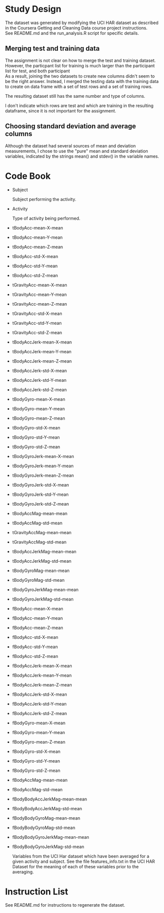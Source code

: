 Study Design
============

The dataset was generated by modifying the UCI HAR dataset as described
in the Coursera Getting and Cleaning Data course project instructions.  
See README.md and the run_analysis.R script for specific details.

Merging test and training data
------------------------------
The assignment is not clear on how to merge the test and training 
dataset.  However, the particpant list for training is much larger 
than the participant list for test, and both participant  
As a result, joining the two datasets to create new columns 
didn't seem to be the right answer.  Instead, I merged the testing data
with the training data to create on data frame with a set of test rows
and a set of training rows.

The resulting dataset still has the same number and type of columns.

I don't indicate which rows are test and which are training in the 
resulting dataframe, since it is not important for the assignment.

Choosing standard deviation and average columns 
-----------------------------------------------
Although the dataset had several sources of mean and deviation measurements,
I chose to use the "pure" mean and standard deviation variables, indicated
by the strings mean() and stdev() in the variable names.


Code Book
=========

* Subject

  Subject performing the activity.  

* Activity
 
  Type of activity being performed.

* tBodyAcc-mean-X-mean
* tBodyAcc-mean-Y-mean
* tBodyAcc-mean-Z-mean
* tBodyAcc-std-X-mean
* tBodyAcc-std-Y-mean
* tBodyAcc-std-Z-mean
* tGravityAcc-mean-X-mean
* tGravityAcc-mean-Y-mean
* tGravityAcc-mean-Z-mean
* tGravityAcc-std-X-mean
* tGravityAcc-std-Y-mean
* tGravityAcc-std-Z-mean
* tBodyAccJerk-mean-X-mean
* tBodyAccJerk-mean-Y-mean
* tBodyAccJerk-mean-Z-mean
* tBodyAccJerk-std-X-mean
* tBodyAccJerk-std-Y-mean
* tBodyAccJerk-std-Z-mean
* tBodyGyro-mean-X-mean
* tBodyGyro-mean-Y-mean
* tBodyGyro-mean-Z-mean
* tBodyGyro-std-X-mean
* tBodyGyro-std-Y-mean
* tBodyGyro-std-Z-mean
* tBodyGyroJerk-mean-X-mean
* tBodyGyroJerk-mean-Y-mean
* tBodyGyroJerk-mean-Z-mean
* tBodyGyroJerk-std-X-mean
* tBodyGyroJerk-std-Y-mean
* tBodyGyroJerk-std-Z-mean
* tBodyAccMag-mean-mean
* tBodyAccMag-std-mean
* tGravityAccMag-mean-mean
* tGravityAccMag-std-mean
* tBodyAccJerkMag-mean-mean
* tBodyAccJerkMag-std-mean
* tBodyGyroMag-mean-mean
* tBodyGyroMag-std-mean
* tBodyGyroJerkMag-mean-mean
* tBodyGyroJerkMag-std-mean
* fBodyAcc-mean-X-mean
* fBodyAcc-mean-Y-mean
* fBodyAcc-mean-Z-mean
* fBodyAcc-std-X-mean
* fBodyAcc-std-Y-mean
* fBodyAcc-std-Z-mean
* fBodyAccJerk-mean-X-mean
* fBodyAccJerk-mean-Y-mean
* fBodyAccJerk-mean-Z-mean
* fBodyAccJerk-std-X-mean
* fBodyAccJerk-std-Y-mean
* fBodyAccJerk-std-Z-mean
* fBodyGyro-mean-X-mean
* fBodyGyro-mean-Y-mean
* fBodyGyro-mean-Z-mean
* fBodyGyro-std-X-mean
* fBodyGyro-std-Y-mean
* fBodyGyro-std-Z-mean
* fBodyAccMag-mean-mean
* fBodyAccMag-std-mean
* fBodyBodyAccJerkMag-mean-mean
* fBodyBodyAccJerkMag-std-mean
* fBodyBodyGyroMag-mean-mean
* fBodyBodyGyroMag-std-mean
* fBodyBodyGyroJerkMag-mean-mean
* fBodyBodyGyroJerkMag-std-mean

   Variables from the UCI Har dataset which have been averaged for a given
   activity and subject.  See the file features_info.txt in the UCI HAR 
   Dataset for the meaning of each of these variables prior to the 
   averaging.
 


Instruction List
================
See README.md for instructions to regenerate the dataset.




